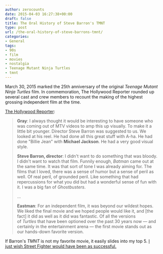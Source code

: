 ```yaml
---
author: zerocounts
date: 2015-04-03 16:27:38+00:00
draft: false
title: The Oral History of Steve Barron's TMNT
type: post
url: /the-oral-history-of-steve-barrons-tmnt/
categories:
- General
tags:
- 90s
- film
- movies
- nostalgia
- Teenage Mutant Ninja Turtles
- tmnt
---
```


March 30, 2015 marked the 25th anniversary of the original _Teenage Mutant Ninja Turtles_ film. In commemoration, The Hollywood Reporter rounded up several cast and crew members to recount the making of the highest grossing independent film at the time.

[The Hollywood Reporter](http://www.hollywoodreporter.com/news/teenage-mutant-ninja-turtles-untold-785653):

> **Gray**: I always thought it would be interesting to have someone who was coming out of MTV videos to amp this up visually. To make it a little bit younger. Director Steve Barron was suggested to us. We looked at his reel. He had done all this great stuff with A-ha. He had done "Billie Jean" with **Michael Jackson**. He had a very good visual style.
>
> **Steve Barron, director**: I didn't want to do something that was bloody. I didn't want to watch that film. Funnily enough, _Batman_ came out at the same time. It was that sort of tone I was already aiming for. The films that I loved, there was a sense of humor but a sense of peril as well. Of real peril, of grounded peril. Like something that had repercussions for what you did but had a wonderful sense of fun with it. I was a big fan of _Ghostbusters_.
>
> …
>
> **Eastman**: For an independent film, it was beyond our wildest hopes. We liked the final movie and we hoped people would like it, and [the fact] it did as well as it did was fantastic. Of all the versions of _Turtles_ that have been optioned over the past 30 years now — and certainly in the entertainment arena — the first movie stands out as our hands-down favorite version.

If Barron's _TMNT_ is not my favorite movie, it easily slides into my top 5. [I just wish Street Fighter would have been as successful.](http://www.polygon.com/features/2014/3/10/5451014/street-fighter-the-movie-what-went-wrong)
